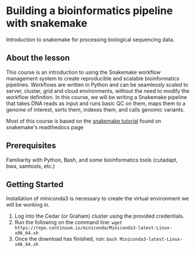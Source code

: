 # Building a bioinformatics pipeline with snakemake
Introduction to snakemake for processing biological sequencing data.
## About the lesson
This course is an introduction to using the Snakemake workflow management system to create reproducible and scalable bioinformatics pipelines. Workflows are written in Python and can be seamlessly scaled to server, cluster, grid and cloud environments, without the need to modify the workflow definition. In this course, we will be writing a Snakemake pipeline that takes DNA reads as input and runs basic QC on them, maps them to a genome of interest, sorts them, indexes them, and calls genomic variants.

Most of this course is based on the [snakemake tutorial](https://snakemake.readthedocs.io/en/stable/tutorial/tutorial.html) found on snakemake's readthedocs page
## Prerequisites
Familiarity with Python, Bash, and some bioinformatics tools (cutadapt, bwa, samtools, etc.)
## Getting Started
Installation of miniconda3 is necessary to create the virtual environment we will be working in.
1. Log into the Cedar (or Graham) cluster using the provided credentials.
2. Run the following on the command line: `wget https://repo.continuum.io/miniconda/Miniconda3-latest-Linux-x86_64.sh`
3. Once the download has finished, run: `bash Miniconda3-latest-Linux-x86_64.sh`
